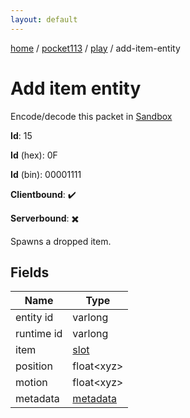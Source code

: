 ```yaml
---
layout: default
---
```


[home](/)  /  [pocket113](/protocol/pocket113)  /  [play](/protocol/pocket113/play)  /  add-item-entity

# Add item entity

Encode/decode this packet in [Sandbox](../../../sandbox/pocket113#play.add_item_entity)

**Id**: 15

**Id** (hex): 0F

**Id** (bin): 00001111

**Clientbound**: ✔️

**Serverbound**: ✖️

Spawns a dropped item.

## Fields

Name | Type
---|---
entity id | varlong
runtime id | varlong
item | [slot](/protocol/pocket113/types/slot)
position | float&lt;xyz&gt;
motion | float&lt;xyz&gt;
metadata | [metadata](/protocol/pocket113/metadata)
